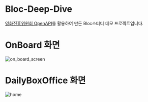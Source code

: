 

# Bloc-Deep-Dive
[영화진흥위원회 OpenAPI](https://www.kobis.or.kr/kobisopenapi/homepg/main/main.do)를 활용하여 만든 Bloc스터디 데모 프로젝트입니다.


# OnBoard 화면

![on_board_screen](https://github.com/user-attachments/assets/5dc4ed2e-9103-4a40-954c-13acf49c9826)


# DailyBoxOffice 화면
![home](https://github.com/user-attachments/assets/8746dee1-88f3-443c-8298-2414ad999e34)
